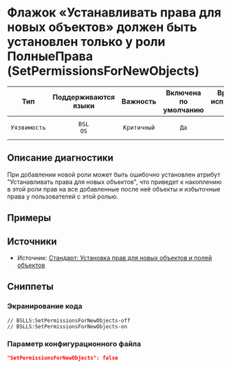 # Флажок «Устанавливать права для новых объектов» должен быть установлен только у роли ПолныеПрава (SetPermissionsForNewObjects)

 Тип | Поддерживаются<br>языки | Важность | Включена<br>по умолчанию | Время на<br>исправление (мин) | Тэги 
 :-: | :-: | :-: | :-: | :-: | :-: 
 `Уязвимость` | `BSL`<br>`OS` | `Критичный` | `Да` | `1` | `standard`<br>`badpractice`<br>`design` 

<!-- Блоки выше заполняются автоматически, не трогать -->
## Описание диагностики
При добавлении новой роли может быть ошибочно установлен атрибут "Устанавливать права для новых объектов", что приведет к накоплению в этой роли прав на все добавленные после неё объекты и избыточные права у пользователей с этой ролью.

## Примеры
<!-- В данном разделе приводятся примеры, на которые диагностика срабатывает, а также можно привести пример, как можно исправить ситуацию -->

## Источники

* Источник: [Стандарт: Установка прав для новых объектов и полей объектов](https://its.1c.ru/db/v8std/content/532/hdoc)

## Сниппеты

<!-- Блоки ниже заполняются автоматически, не трогать -->
### Экранирование кода

```bsl
// BSLLS:SetPermissionsForNewObjects-off
// BSLLS:SetPermissionsForNewObjects-on
```

### Параметр конфигурационного файла

```json
"SetPermissionsForNewObjects": false
```
